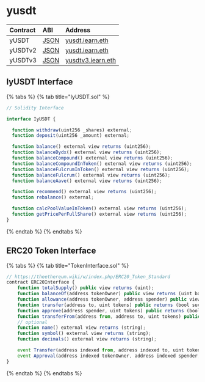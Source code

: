 # yusdt

| Contract | ABI                                                                                    | Address                                                                                      |
| :------- | :------------------------------------------------------------------------------------- | :------------------------------------------------------------------------------------------- |
| yUSDT    | [JSON](https://github.com/iearn-finance/itoken/blob/master/build/contracts/yUSDT.json) | [yusdt.iearn.eth](https://etherscan.io/address/0xa1787206d5b1bE0f432C4c4f96Dc4D1257A1Dd14)   |
| yUSDTv2  | [JSON](https://github.com/iearn-finance/itoken/blob/master/build/contracts/yUSDT.json) | [yusdt.iearn.eth](https://etherscan.io/address/0x83f798e925BcD4017Eb265844FDDAbb448f1707D)   |
| yUSDTv3  | [JSON](https://github.com/iearn-finance/itoken/blob/master/build/contracts/yUSDT.json) | [yusdtv3.iearn.eth](https://etherscan.io/address/0xE6354ed5bC4b393a5Aad09f21c46E101e692d447) |

## IyUSDT Interface

{% tabs %}
{% tab title="IyUSDT.sol" %}

```javascript
// Solidity Interface

interface IyUSDT {

  function withdraw(uint256 _shares) external;
  function deposit(uint256 _amount) external;

  function balance() external view returns (uint256);
  function balanceDydx() external view returns (uint256);
  function balanceCompound() external view returns (uint256);
  function balanceCompoundInToken() external view returns (uint256);
  function balanceFulcrumInToken() external view returns (uint256);
  function balanceFulcrum() external view returns (uint256);
  function balanceAave() external view returns (uint256);

  function recommend() external view returns (uint256);
  function rebalance() external;

  function calcPoolValueInToken() external view returns (uint256);
  function getPricePerFullShare() external view returns (uint256);
}
```

{% endtab %}
{% endtabs %}

## ERC20 Token Interface

{% tabs %}
{% tab title="TokenInterface.sol" %}

```javascript
// https://theethereum.wiki/w/index.php/ERC20_Token_Standard
contract ERC20Interface {
    function totalSupply() public view returns (uint);
    function balanceOf(address tokenOwner) public view returns (uint balance);
    function allowance(address tokenOwner, address spender) public view returns (uint remaining);
    function transfer(address to, uint tokens) public returns (bool success);
    function approve(address spender, uint tokens) public returns (bool success);
    function transferFrom(address from, address to, uint tokens) public returns (bool success);
    // optional
    function name() external view returns (string);
    function symbol() external view returns (string);
    function decimals() external view returns (string);

    event Transfer(address indexed from, address indexed to, uint tokens);
    event Approval(address indexed tokenOwner, address indexed spender, uint tokens);
}
```

{% endtab %}
{% endtabs %}
